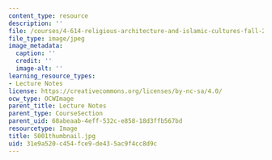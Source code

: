 ```yaml
---
content_type: resource
description: ''
file: /courses/4-614-religious-architecture-and-islamic-cultures-fall-2002/31e9a520c454fce9de435ac9f4cc8d9c_5001thumbnail.jpg
file_type: image/jpeg
image_metadata:
  caption: ''
  credit: ''
  image-alt: ''
learning_resource_types:
- Lecture Notes
license: https://creativecommons.org/licenses/by-nc-sa/4.0/
ocw_type: OCWImage
parent_title: Lecture Notes
parent_type: CourseSection
parent_uid: 68abeaab-4eff-532c-e858-18d3ffb567bd
resourcetype: Image
title: 5001thumbnail.jpg
uid: 31e9a520-c454-fce9-de43-5ac9f4cc8d9c
---
```

